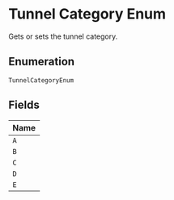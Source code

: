 
# Tunnel Category Enum

Gets or sets the tunnel category.

## Enumeration

`TunnelCategoryEnum`

## Fields

| Name |
|  --- |
| `A` |
| `B` |
| `C` |
| `D` |
| `E` |

